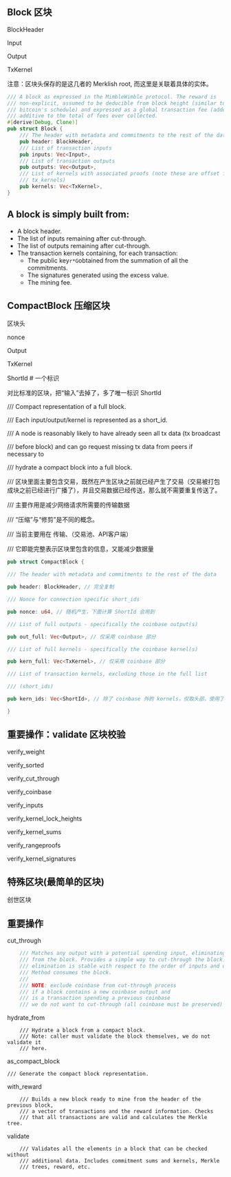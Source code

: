 ## **Block** 区块

BlockHeader

Input

Output

TxKernel

注意：区块头保存的是这几者的 Merklish root, 而这里是关联着具体的实体。

```rust
/// A block as expressed in the MimbleWimble protocol. The reward is
/// non-explicit, assumed to be deducible from block height (similar to
/// bitcoin's schedule) and expressed as a global transaction fee (added v.H),
/// additive to the total of fees ever collected.
#[derive(Debug, Clone)]
pub struct Block {
    /// The header with metadata and commitments to the rest of the data
    pub header: BlockHeader,
    /// List of transaction inputs
    pub inputs: Vec<Input>,
    /// List of transaction outputs
    pub outputs: Vec<Output>,
    /// List of kernels with associated proofs (note these are offset from
    /// tx_kernels)
    pub kernels: Vec<TxKernel>,
}
```

## A block is simply built from:

* A block header.
* The list of inputs remaining after cut-through.
* The list of outputs remaining after cut-through.
* The transaction kernels containing, for each transaction:
  * The public key`r*G`obtained from the summation of all the commitments.
  * The signatures generated using the excess value.
  * The mining fee.

## **CompactBlock** 压缩区块

区块头

nonce

Output

TxKernel

ShortId \# 一个标识

对比标准的区块，把“输入”去掉了，多了唯一标识 ShortId

/// Compact representation of a full block.

/// Each input/output/kernel is represented as a short\_id.

/// A node is reasonably likely to have already seen all tx data \(tx broadcast

/// before block\) and can go request missing tx data from peers if necessary to

/// hydrate a compact block into a full block.

/// 区块里面主要包含交易，既然在产生区块之前就已经产生了交易（交易被打包成块之前已经进行广播了），并且交易数据已经传送，那么就不需要重复传送了。

/// 主要作用是减少网络请求所需要的传输数据

/// “压缩”与“修剪”是不同的概念。

/// 当前主要用在 传输、（交易池、API客户端）

/// 它即能完整表示区块里包含的信息，又能减少数据量

```rust
pub struct CompactBlock {

/// The header with metadata and commitments to the rest of the data

pub header: BlockHeader, // 完全复制

/// Nonce for connection specific short_ids

pub nonce: u64, // 随机产生，下面计算 ShortId 会用到

/// List of full outputs - specifically the coinbase output(s)

pub out_full: Vec<Output>, // 仅采用 coinbase 部分

/// List of full kernels - specifically the coinbase kernel(s)

pub kern_full: Vec<TxKernel>, // 仅采用 coinbase 部分

/// List of transaction kernels, excluding those in the full list

/// (short_ids)

pub kern_ids: Vec<ShortId>, // 除了 coinbase 外的 kernels，仅取头部，使用了上面的 nonce 进行哈希处理

}
```

## 重要操作：validate 区块校验

verify\_weight

verify\_sorted

verify\_cut\_through

verify\_coinbase

verify\_inputs

verify\_kernel\_lock\_heights

verify\_kernel\_sums

verify\_rangeproofs

verify\_kernel\_signatures

## 特殊区块\(最简单的区块\)

创世区块

## 重要操作

cut\_through

```rust
    /// Matches any output with a potential spending input, eliminating them
    /// from the block. Provides a simple way to cut-through the block. The
    /// elimination is stable with respect to the order of inputs and outputs.
    /// Method consumes the block.
    ///
    /// NOTE: exclude coinbase from cut-through process
    /// if a block contains a new coinbase output and
    /// is a transaction spending a previous coinbase
    /// we do not want to cut-through (all coinbase must be preserved)
```

hydrate\_from

```
	/// Hydrate a block from a compact block.
	/// Note: caller must validate the block themselves, we do not validate it
	/// here.
```

as\_compact\_block

```
/// Generate the compact block representation.
```

with\_reward

```
	/// Builds a new block ready to mine from the header of the previous block,
	/// a vector of transactions and the reward information. Checks
	/// that all transactions are valid and calculates the Merkle tree.

```

validate

```
	/// Validates all the elements in a block that can be checked without
	/// additional data. Includes commitment sums and kernels, Merkle
	/// trees, reward, etc.
```



